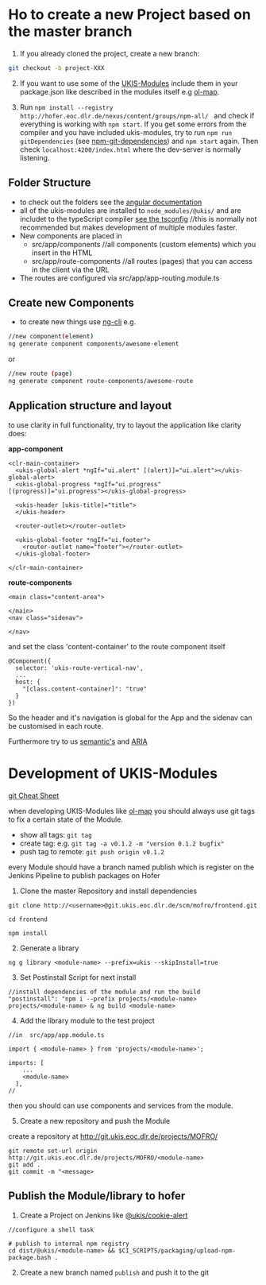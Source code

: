 # Ho to create a new Project based on the master branch

1. If you already cloned the project, create a new branch:
```bash
git checkout -b project-XXX
```

2. If you want to use some of the [UKIS-Modules](http://git.ukis.eoc.dlr.de/projects/MOFRO) include them in your package.json like described in the modules itself e.g [ol-map](http://git.ukis.eoc.dlr.de/projects/MOFRO/repos/map_ol4/browse).

3. Run ``npm install --registry http://hofer.eoc.dlr.de/nexus/content/groups/npm-all/ `` and check if everything is working with ``npm start``. If you get some errors from the compiler and you have included ukis-modules, try to run ``npm run gitDependencies`` (see [npm-git-dependencies](http://git.ukis.eoc.dlr.de/projects/ADMIN/repos/npm-git-dependencies/browse)) and ``npm start`` again.
Then check ``localhost:4200/index.html`` where the dev-server is normally listening.

## Folder Structure 
- to check out the folders see the [angular documentation](https://angular.io/guide/quickstart#the-src-folder)
- all of the ukis-modules are installed to ``node_modules/@ukis/`` and are includet to the typeScript compiler [see the tsconfig](http://git.ukis.eoc.dlr.de/projects/MOFRO/repos/frontend/browse/src/tsconfig.app.json) //this is normally not recommended but makes development of multiple modules faster.
- New components are placed in
    - src/app/components //all components (custom elements) which you insert in the HTML
    - src/app/route-components //all routes (pages) that you can access in the client via the URL
- The routes are configured via src/app/app-routing.module.ts


## Create new Components
- to create new things use [ng-cli](https://github.com/angular/angular-cli/wiki) e.g.

```bash
//new component(element)
ng generate component components/awesome-element
```
or
```bash
//new route (page)
ng generate component route-components/awesome-route
```

## Application structure and layout
to use clarity in full functionality, try to layout the application like clarity does:

**app-component**
```
<clr-main-container>
  <ukis-global-alert *ngIf="ui.alert" [(alert)]="ui.alert"></ukis-global-alert>
  <ukis-global-progress *ngIf="ui.progress" [(progress)]="ui.progress"></ukis-global-progress>

  <ukis-header [ukis-title]="title">
  </ukis-header>

  <router-outlet></router-outlet>

  <ukis-global-footer *ngIf="ui.footer">
    <router-outlet name="footer"></router-outlet>
  </ukis-global-footer>

</clr-main-container>
```

**route-components**
```
<main class="content-area">

</main>
<nav class="sidenav">

</nav>
```

and set the class 'content-container' to the route component itself
```
@Component({
  selector: 'ukis-route-vertical-nav',
  ...
  host: {
    "[class.content-container]": "true"
  }
})

```

So the header and it's navigation is global for the App and the sidenav can be customised in each route.

Furthermore try to us [semantic's](https://developer.mozilla.org/en-US/docs/Glossary/Semantics) and [ARIA
](https://developer.mozilla.org/en-US/docs/Web/Accessibility/ARIA)



# Development of UKIS-Modules
[git Cheat Sheet](https://wiki.dlr.de/display/DFDGZS/Git+Cheat+Sheet)

when developing UKIS-Modules like [ol-map](http://git.ukis.eoc.dlr.de/projects/MOFRO/repos/map_ol4/browse) you should always use git tags to fix a certain state of the Module.
- show all tags: `git tag`
- create tag: e.g. `git tag -a v0.1.2 -m "version 0.1.2 bugfix"`
- push tag to remote: `git push origin v0.1.2`

every Module should have a branch named publish which is register on the Jenkins Pipeline to publish packages on Hofer

1. Clone the master Repository and install dependencies
```
git clone http://<username>@git.ukis.eoc.dlr.de/scm/mofro/frontend.git

cd frontend

npm install
```

2. Generate a library
```
ng g library <module-name> --prefix=ukis --skipInstall=true
```

3. Set Postinstall Script for next install
```
//install dependencies of the module and run the build
"postinstall": "npm i --prefix projects/<module-name> projects/<module-name> & ng build <module-name>
```

4. Add the library module to the test project
```
//in  src/app/app.module.ts

import { <module-name> } from 'projects/<module-name>';

imports: [
    ...
    <module-name>
  ],
//
```

then you should can use components and services from the module.


5. Create a new repository and push the Module 

create a repository at http://git.ukis.eoc.dlr.de/projects/MOFRO/<module-name>
```
git remote set-url origin http://git.ukis.eoc.dlr.de/projects/MOFRO/<module-name>
git add .
git commit -m "<message>
```

## Publish the Module/library to hofer
1. Create a Project on Jenkins like [@ukis/cookie-alert](http://torres.eoc.dlr.de/view/Packaging/job/mofro-cookie-alert/)

```
//configure a shell task

# publish to internal npm registry
cd dist/@ukis/<module-name> && $CI_SCRIPTS/packaging/upload-npm-package.bash .
```

2. Create a new branch named `publish` and push it to the git 



